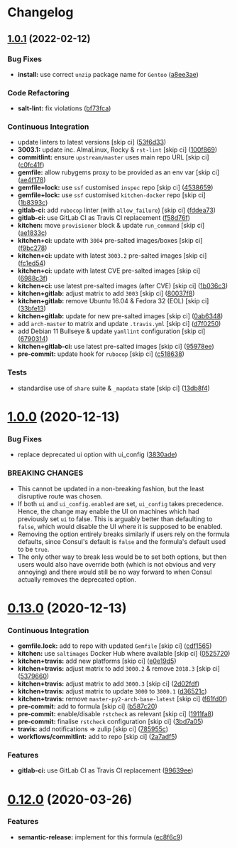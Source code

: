 # Changelog

## [1.0.1](https://github.com/saltstack-formulas/consul-formula/compare/v1.0.0...v1.0.1) (2022-02-12)


### Bug Fixes

* **install:** use correct `unzip` package name for `Gentoo` ([a8ee3ae](https://github.com/saltstack-formulas/consul-formula/commit/a8ee3aed313f65d7a03c4112c6f4f75709830727))


### Code Refactoring

* **salt-lint:** fix violations ([bf73fca](https://github.com/saltstack-formulas/consul-formula/commit/bf73fca44b41f00c86d3151a74c36e8040103930))


### Continuous Integration

* update linters to latest versions [skip ci] ([53f6d33](https://github.com/saltstack-formulas/consul-formula/commit/53f6d33c06e31e14daf6e3be314e497a6709c8f4))
* **3003.1:** update inc. AlmaLinux, Rocky & `rst-lint` [skip ci] ([100f869](https://github.com/saltstack-formulas/consul-formula/commit/100f869279a779bcc8879f96598e619a7456c01b))
* **commitlint:** ensure `upstream/master` uses main repo URL [skip ci] ([c0fc41f](https://github.com/saltstack-formulas/consul-formula/commit/c0fc41f79bcb9d808e9256b847380d99b83e2ba0))
* **gemfile:** allow rubygems proxy to be provided as an env var [skip ci] ([ae4f178](https://github.com/saltstack-formulas/consul-formula/commit/ae4f17808ae8e2deb4e931c74b6f02d18613c994))
* **gemfile+lock:** use `ssf` customised `inspec` repo [skip ci] ([4538659](https://github.com/saltstack-formulas/consul-formula/commit/4538659d97351dba8f3f1e59895aaaca083af47c))
* **gemfile+lock:** use `ssf` customised `kitchen-docker` repo [skip ci] ([1b8393c](https://github.com/saltstack-formulas/consul-formula/commit/1b8393cfb53c6a3598dee1e0b40c56506abab1cd))
* **gitlab-ci:** add `rubocop` linter (with `allow_failure`) [skip ci] ([fddea73](https://github.com/saltstack-formulas/consul-formula/commit/fddea731fee9cea4d5fcc9343467156c74b468ed))
* **gitlab-ci:** use GitLab CI as Travis CI replacement ([f58d76f](https://github.com/saltstack-formulas/consul-formula/commit/f58d76f5565be12433d078e26080c0e209dc70a8))
* **kitchen:** move `provisioner` block & update `run_command` [skip ci] ([ae1833c](https://github.com/saltstack-formulas/consul-formula/commit/ae1833c43c61928fc4e13d5d73279b2cb7f4833e))
* **kitchen+ci:** update with `3004` pre-salted images/boxes [skip ci] ([f9bc278](https://github.com/saltstack-formulas/consul-formula/commit/f9bc278ea1fb415b54477f0ff3dd0db0cc212652))
* **kitchen+ci:** update with latest `3003.2` pre-salted images [skip ci] ([fc1ed54](https://github.com/saltstack-formulas/consul-formula/commit/fc1ed5464beac4245fd453c555a5962bcfc96d17))
* **kitchen+ci:** update with latest CVE pre-salted images [skip ci] ([6988c3f](https://github.com/saltstack-formulas/consul-formula/commit/6988c3f0304c55ea50ba24f1592627f6e5a1faec))
* **kitchen+ci:** use latest pre-salted images (after CVE) [skip ci] ([1b036c3](https://github.com/saltstack-formulas/consul-formula/commit/1b036c349cd621828c656f1add3e2d8998ff390a))
* **kitchen+gitlab:** adjust matrix to add `3003` [skip ci] ([80037f8](https://github.com/saltstack-formulas/consul-formula/commit/80037f87cfdea32c62e3c50c60c3825f17358de1))
* **kitchen+gitlab:** remove Ubuntu 16.04 & Fedora 32 (EOL) [skip ci] ([33bfe13](https://github.com/saltstack-formulas/consul-formula/commit/33bfe1392547b49e0b55dedef3d0c099a64c43ea))
* **kitchen+gitlab:** update for new pre-salted images [skip ci] ([0ab6348](https://github.com/saltstack-formulas/consul-formula/commit/0ab6348571235fcf65ad3c922d948848905628ba))
* add `arch-master` to matrix and update `.travis.yml` [skip ci] ([d7f0250](https://github.com/saltstack-formulas/consul-formula/commit/d7f02505f3f4d172fcc4c78d825f10cfc8edbb28))
* add Debian 11 Bullseye & update `yamllint` configuration [skip ci] ([6790314](https://github.com/saltstack-formulas/consul-formula/commit/67903143f6daa76622faaa8d024ee42c87656a09))
* **kitchen+gitlab-ci:** use latest pre-salted images [skip ci] ([95978ee](https://github.com/saltstack-formulas/consul-formula/commit/95978ee1954a8212ef3c7985e6b49f7c038c112d))
* **pre-commit:** update hook for `rubocop` [skip ci] ([c518638](https://github.com/saltstack-formulas/consul-formula/commit/c51863804186f5a9019918a31175a2f1a1ba6d42))


### Tests

* standardise use of `share` suite & `_mapdata` state [skip ci] ([13db8f4](https://github.com/saltstack-formulas/consul-formula/commit/13db8f4f61147c427a0761838cec9f7aa7257731))

# [1.0.0](https://github.com/saltstack-formulas/consul-formula/compare/v0.13.0...v1.0.0) (2020-12-13)


### Bug Fixes

* replace deprecated ui option with ui_config ([3830ade](https://github.com/saltstack-formulas/consul-formula/commit/3830ade3398b42c0053f5b094497d461eed836e2))


### BREAKING CHANGES

* This cannot be updated in a non-breaking fashion, but
the least disruptive route was chosen.
* If both `ui` and `ui_config.enabled` are set,
`ui_config` takes precedence.  Hence, the change may enable the UI on
machines which had previously set `ui` to false. This is arguably better
than defaulting to `false`, which would disable the UI where it is
supposed to be enabled.
* Removing the option entirely breaks similarly if users
rely on the formula defaults, since Consul's default is `false` and the
formula's default used to be `true`.
* The only other way to break less would be to set both
options, but then users would also have override both (which is not
obvious and very annoying) and there would still be no way forward to
when Consul actually removes the deprecated option.

# [0.13.0](https://github.com/saltstack-formulas/consul-formula/compare/v0.12.0...v0.13.0) (2020-12-13)


### Continuous Integration

* **gemfile.lock:** add to repo with updated `Gemfile` [skip ci] ([cdf1565](https://github.com/saltstack-formulas/consul-formula/commit/cdf15658c1a8068a72f2110ede5219c4b4953677))
* **kitchen:** use `saltimages` Docker Hub where available [skip ci] ([0525720](https://github.com/saltstack-formulas/consul-formula/commit/0525720080bfd4fe89e1a84729e31e4055e92b95))
* **kitchen+travis:** add new platforms [skip ci] ([e0e19d5](https://github.com/saltstack-formulas/consul-formula/commit/e0e19d5ea05a029627b0f3aa3516bf9e9b480de3))
* **kitchen+travis:** adjust matrix to add `3000.2` & remove `2018.3` [skip ci] ([5379660](https://github.com/saltstack-formulas/consul-formula/commit/537966061de97cd2ea875fa3986b22e78ac17109))
* **kitchen+travis:** adjust matrix to add `3000.3` [skip ci] ([2d02fdf](https://github.com/saltstack-formulas/consul-formula/commit/2d02fdfdc1725d3f8ef04e2228b8f5965254e69c))
* **kitchen+travis:** adjust matrix to update `3000` to `3000.1` ([d36521c](https://github.com/saltstack-formulas/consul-formula/commit/d36521c262801a6e292b86e783d0d415090e3fa2))
* **kitchen+travis:** remove `master-py2-arch-base-latest` [skip ci] ([f61fd0f](https://github.com/saltstack-formulas/consul-formula/commit/f61fd0f0893d9a0e5cf3ef55155d464c0c40a9bd))
* **pre-commit:** add to formula [skip ci] ([b587c20](https://github.com/saltstack-formulas/consul-formula/commit/b587c20dc91dd5fab36bfe06df27db5812b86288))
* **pre-commit:** enable/disable `rstcheck` as relevant [skip ci] ([1911fa8](https://github.com/saltstack-formulas/consul-formula/commit/1911fa869a3943a33bfa06519e3844cd99b38936))
* **pre-commit:** finalise `rstcheck` configuration [skip ci] ([3bd7a05](https://github.com/saltstack-formulas/consul-formula/commit/3bd7a05d0b4e0b75af82115be2d1789e3c1887f1))
* **travis:** add notifications => zulip [skip ci] ([785955c](https://github.com/saltstack-formulas/consul-formula/commit/785955c10b5e2945ef0aba10742d7a498b5467c3))
* **workflows/commitlint:** add to repo [skip ci] ([2a7adf5](https://github.com/saltstack-formulas/consul-formula/commit/2a7adf5847dcbb227edf2fb20997755190aa10cf))


### Features

* **gitlab-ci:** use GitLab CI as Travis CI replacement ([99639ee](https://github.com/saltstack-formulas/consul-formula/commit/99639ee6027efd02c77bc3e170acf29dadbe08e8))

# [0.12.0](https://github.com/saltstack-formulas/consul-formula/compare/v0.11.2...v0.12.0) (2020-03-26)


### Features

* **semantic-release:** implement for this formula ([ec8f6c9](https://github.com/saltstack-formulas/consul-formula/commit/ec8f6c92aa91d2714287b640f5210ff62e063ade))
